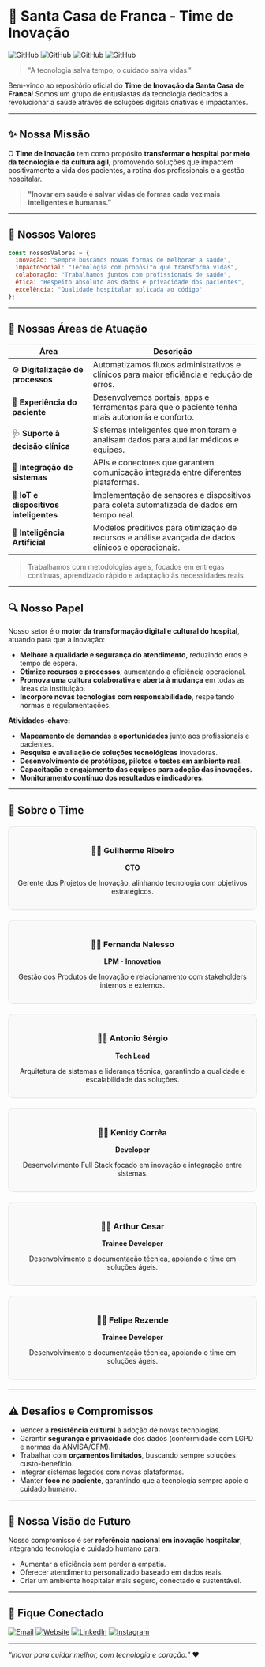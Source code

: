 # 🏥 Santa Casa de Franca - Time de Inovação

![GitHub](https://img.shields.io/badge/Inovação-Healthcare-teal?style=for-the-badge)
![GitHub](https://img.shields.io/badge/Tecnologia-Social-blue?style=for-the-badge)
![GitHub](https://img.shields.io/badge/Documentação-Completa-success?style=for-the-badge)
![GitHub](https://img.shields.io/badge/Open--Source-Saúde-brightgreen?style=for-the-badge)

> "A tecnologia salva tempo, o cuidado salva vidas."

Bem-vindo ao repositório oficial do **Time de Inovação da Santa Casa de Franca**! Somos um grupo de entusiastas da tecnologia dedicados a revolucionar a saúde através de soluções digitais criativas e impactantes.

---

## ✨ Nossa Missão

O **Time de Inovação** tem como propósito **transformar o hospital por meio da tecnologia e da cultura ágil**, promovendo soluções que impactem positivamente a vida dos pacientes, a rotina dos profissionais e a gestão hospitalar.

> **"Inovar em saúde é salvar vidas de formas cada vez mais inteligentes e humanas."**

---

## 🌟 Nossos Valores

```javascript
const nossosValores = {
  inovação: "Sempre buscamos novas formas de melhorar a saúde",
  impactoSocial: "Tecnologia com propósito que transforma vidas",
  colaboração: "Trabalhamos juntos com profissionais de saúde",
  ética: "Respeito absoluto aos dados e privacidade dos pacientes",
  excelência: "Qualidade hospitalar aplicada ao código"
};
```
---

## 🎯 Nossas Áreas de Atuação

| Área                          | Descrição                                                                                      | 
|-------------------------------|------------------------------------------------------------------------------------------------|
| ⚙️ **Digitalização de processos** | Automatizamos fluxos administrativos e clínicos para maior eficiência e redução de erros.     |
| 📱 **Experiência do paciente**     | Desenvolvemos portais, apps e ferramentas para que o paciente tenha mais autonomia e conforto.|
| 🩺 **Suporte à decisão clínica**   | Sistemas inteligentes que monitoram e analisam dados para auxiliar médicos e equipes.          |
| 🔗 **Integração de sistemas**      | APIs e conectores que garantem comunicação integrada entre diferentes plataformas.|
| 📡 **IoT e dispositivos inteligentes** | Implementação de sensores e dispositivos para coleta automatizada de dados em tempo real.    |
| 🤖 **Inteligência Artificial**     | Modelos preditivos para otimização de recursos e análise avançada de dados clínicos e operacionais.|

> Trabalhamos com metodologias ágeis, focados em entregas contínuas, aprendizado rápido e adaptação às necessidades reais.

---

## 🔍 Nosso Papel

Nosso setor é o **motor da transformação digital e cultural do hospital**, atuando para que a inovação:

- **Melhore a qualidade e segurança do atendimento**, reduzindo erros e tempo de espera.
- **Otimize recursos e processos**, aumentando a eficiência operacional.
- **Promova uma cultura colaborativa e aberta à mudança** em todas as áreas da instituição.
- **Incorpore novas tecnologias com responsabilidade**, respeitando normas e regulamentações.

**Atividades-chave:**

- **Mapeamento de demandas e oportunidades** junto aos profissionais e pacientes.
- **Pesquisa e avaliação de soluções tecnológicas** inovadoras.
- **Desenvolvimento de protótipos, pilotos e testes em ambiente real.**
- **Capacitação e engajamento das equipes para adoção das inovações.**
- **Monitoramento contínuo dos resultados e indicadores.**

---

## 🧠 Sobre o Time

<div style="display: grid; grid-template-columns: repeat(auto-fit, minmax(270px, 1fr)); gap: 20px; margin: 20px 0;">

<div style="border: 1px solid #ddd; border-radius: 10px; padding: 15px; text-align: center; background: #f9f9f9;">
  <h3>👨‍💻 Guilherme Ribeiro</h3>
  <p><strong>CTO</strong></p>
  <p>Gerente dos Projetos de Inovação, alinhando tecnologia com objetivos estratégicos.</p>
</div>

<div style="border: 1px solid #ddd; border-radius: 10px; padding: 15px; text-align: center; background: #f9f9f9;">
  <h3>👩‍💻 Fernanda Nalesso</h3>
  <p><strong>LPM - Innovation</strong></p>
  <p>Gestão dos Produtos de Inovação e relacionamento com stakeholders internos e externos.</p>
</div>

<div style="border: 1px solid #ddd; border-radius: 10px; padding: 15px; text-align: center; background: #f9f9f9;">
  <h3>👨‍💻 Antonio Sérgio</h3>
  <p><strong>Tech Lead</strong></p>
  <p>Arquitetura de sistemas e liderança técnica, garantindo a qualidade e escalabilidade das soluções.</p>
</div>

<div style="border: 1px solid #ddd; border-radius: 10px; padding: 15px; text-align: center; background: #f9f9f9;">
  <h3>👩‍💻 Kenidy Corrêa</h3>
  <p><strong>Developer</strong></p>
  <p>Desenvolvimento Full Stack focado em inovação e integração entre sistemas.</p>
</div>

<div style="border: 1px solid #ddd; border-radius: 10px; padding: 15px; text-align: center; background: #f9f9f9;">
  <h3>👨‍💻 Arthur Cesar</h3>
  <p><strong>Trainee Developer</strong></p>
  <p>Desenvolvimento e documentação técnica, apoiando o time em soluções ágeis.</p>
</div>

<div style="border: 1px solid #ddd; border-radius: 10px; padding: 15px; text-align: center; background: #f9f9f9;">
  <h3>👩‍💻 Felipe Rezende</h3>
  <p><strong>Trainee Developer</strong></p>
  <p>Desenvolvimento e documentação técnica, apoiando o time em soluções ágeis.</p>
</div>

</div>

---

## ⚠️ Desafios e Compromissos

- Vencer a **resistência cultural** à adoção de novas tecnologias.  
- Garantir **segurança e privacidade** dos dados (conformidade com LGPD e normas da ANVISA/CFM).  
- Trabalhar com **orçamentos limitados**, buscando sempre soluções custo-benefício.  
- Integrar sistemas legados com novas plataformas.  
- Manter **foco no paciente**, garantindo que a tecnologia sempre apoie o cuidado humano.

---

## 🌟 Nossa Visão de Futuro

Nosso compromisso é ser **referência nacional em inovação hospitalar**, integrando tecnologia e cuidado humano para:

- Aumentar a eficiência sem perder a empatia.  
- Oferecer atendimento personalizado baseado em dados reais.  
- Criar um ambiente hospitalar mais seguro, conectado e sustentável.

---

## 📢 Fique Conectado

[![Email](https://img.shields.io/badge/Email-contato%40santacasadefranca.com.br-blue)](mailto:inovacao.melhoria@santacasadefranca.com.br)
[![Website](https://img.shields.io/badge/Website-Santa_Casa-green)](https://www.gruposantacasadefranca.com.br/)
[![LinkedIn](https://img.shields.io/badge/LinkedIn-Time_de_Inovação-blue)](https://www.linkedin.com/company/gruposantacasadefranca/)
[![Instagram](https://img.shields.io/badge/Instagram-@santacasafranca-purple)](https://www.instagram.com/gruposantacasadefranca/)

---

*“Inovar para cuidar melhor, com tecnologia e coração.”* ❤️
